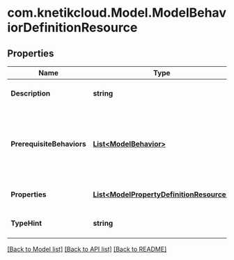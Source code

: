 # com.knetikcloud.Model.ModelBehaviorDefinitionResource
## Properties

Name | Type | Description | Notes
------------ | ------------- | ------------- | -------------
**Description** | **string** | Description of the behavior | [optional] [default to null]
**PrerequisiteBehaviors** | [**List&lt;ModelBehavior&gt;**](ModelBehavior.md) | Pre-requisite behaviors that an item must have in order to also have this behavior | [optional] [default to null]
**Properties** | [**List&lt;ModelPropertyDefinitionResource&gt;**](ModelPropertyDefinitionResource.md) | Configurable properties of the behavior | [default to null]
**TypeHint** | **string** | The behavior type | [default to null]

[[Back to Model list]](../README.md#documentation-for-models) [[Back to API list]](../README.md#documentation-for-api-endpoints) [[Back to README]](../README.md)

